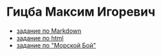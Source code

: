 # Гицба Максим Игоревич
+ [задание по Markdown](ABOUT_md.md)
+ [задание по html](ABOUT_html.html)
+ [задание по "Морской Бой"](BATTLESHIP.html.html)
